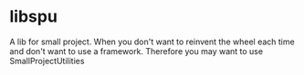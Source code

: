 # libspu
A lib for small project. When you don't want to reinvent the wheel each time and don't want to use a framework.
Therefore you may want to use SmallProjectUtilities

